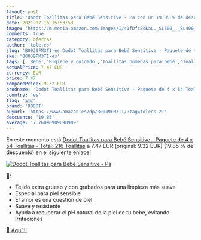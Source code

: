 ```yaml
---
layout: post
title: 'Dodot Toallitas para Bebé Sensitive - Pa con un 19.85 % de descuento'
date: 2021-07-16 15:53:53
image: 'https://m.media-amazon.com/images/I/41fDfcBsKaL._SL500_._SL400_.jpg'
comments: true
category: ofertas
author: 'tole.es'
slug: 'B00J9FM3TI-es Dodot Toallitas para Bebé Sensitive - Paquete de 4 x 54...'
sku: 'B00J9FM3TI-es'
tags: [ 'Bebé','Higiene y cuidado','Toallitas húmedas para bebé','Toallitas y accesorios para bebé','bebé','dodot', ]
actualPrice: 7.47 EUR
currency: EUR
price: 7.47
comparePrice: 9.32 EUR
prodname: 'Dodot Toallitas para Bebé Sensitive - Paquete de 4 x 54 Toallitas - Total: 216 Toallitas'
country: 'es'
flag: '🇪🇸'
brand: 'DODOT'
buyurl: 'https://www.amazon.es/dp/B00J9FM3TI/?tag=tolees-21'
descuento: '19.85'
average: '7.76090909090909'
---
```


En este momento está [Dodot Toallitas para Bebé Sensitive - Paquete de 4 x 54 Toallitas - Total: 216 Toallitas](https://www.amazon.es/dp/B00J9FM3TI/?tag=tolees-21) a 7.47 EUR (original: 9.32 EUR) (19.85 %  de descuento) en el siguiente enlace!

[![Dodot Toallitas para Bebé Sensitive - Pa](https://m.media-amazon.com/images/I/41fDfcBsKaL._SL500_._SL400_.jpg)](https://www.amazon.es/dp/B00J9FM3TI/?tag=tolees-21)

🔎:

- Tejido extra grueso y con grabados para una limpieza más suave
- Especial para piel sensible
- El amor es una cuestión de piel
- Suave y resistente
- Ayuda a recuperar el pH natural de la piel de tu bebé, evitando irritaciones

[🛒 Aquí!!!](https://www.amazon.es/dp/B00J9FM3TI/?tag=tolees-21)
